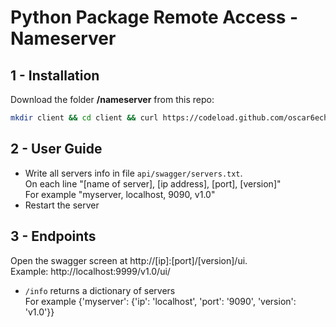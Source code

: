 
# Python Package Remote Access - Nameserver

## 1 - Installation

Download the folder **/nameserver** from this repo:
```bash
mkdir client && cd client && curl https://codeload.github.com/oscar6echo/python-package-remote-access/tar.gz/master | tar -xz --strip=2 python-package-remote-access-master/nameserver
```
## 2 - User Guide

+ Write all servers info in file `api/swagger/servers.txt`.  
    On each line "[name of server], [ip address], [port], [version]"  
    For example "myserver,  localhost, 9090, v1.0"
+ Restart the server

## 3 - Endpoints

Open the swagger screen at http://[ip]:[port]/[version]/ui.  
Example: http://localhost:9999/v1.0/ui/

+ `/info` returns a dictionary of servers  
    For example {'myserver': {'ip': 'localhost', 'port': '9090', 'version': 'v1.0'}}
